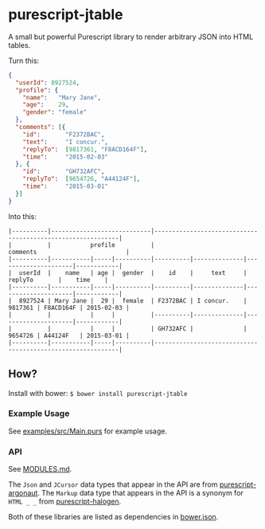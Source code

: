 # purescript-jtable

A small but powerful Purescript library to render arbitrary JSON into HTML tables.

Turn this:

```json
{
  "userId": 8927524,
  "profile": {
    "name":   "Mary Jane",
    "age":    29,
    "gender": "female"
  },
  "comments": [{
    "id":       "F2372BAC",
    "text":     "I concur.",
    "replyTo":  [9817361, "F8ACD164F"],
    "time":     "2015-02-03"
  }, {
    "id":       "GH732AFC",
    "replyTo":  [9654726, "A44124F"],
    "time":     "2015-03-01"
  }]
}
```

Into this:

```
|----------|----------------------------|------------------------------------------------------------|
|          |           profile          |                           comments                         |
|----------|-----------|-----|----------|----------|--------------|---------------------|------------|
|  userId  |    name   | age |  gender  |    id    |     text     |       replyTo       |    time    |
|----------|-----------|-----|----------|----------|--------------|---------------------|------------|
|  8927524 | Mary Jane |  29 |  female  | F2372BAC | I concur.    | 9817361 | F8ACD164F | 2015-02-03 |
|          |           |     |          |----------|--------------|---------------------|------------|
|          |           |     |          | GH732AFC |              | 9654726 | A44124F   | 2015-03-01 |
|----------|-----------|-----|----------|------------------------------------------------------------|
```


## How?

Install with bower: `$ bower install purescript-jtable`


### Example Usage

See [examples/src/Main.purs](examples/src/Main.purs) for example usage.


### API

See [MODULES.md](MODULES.md).

The `Json` and `JCursor` data types that appear in the API are from
[purescript-argonaut](https://github.com/purescript-contrib/purescript-argonaut).
The `Markup` data type that appears in the API is a synonym for `HTML _ _`
from [purescript-halogen](https://github.com/slamdata/purescript-halogen).

Both of these libraries are listed as dependencies in [bower.json](bower.json).
